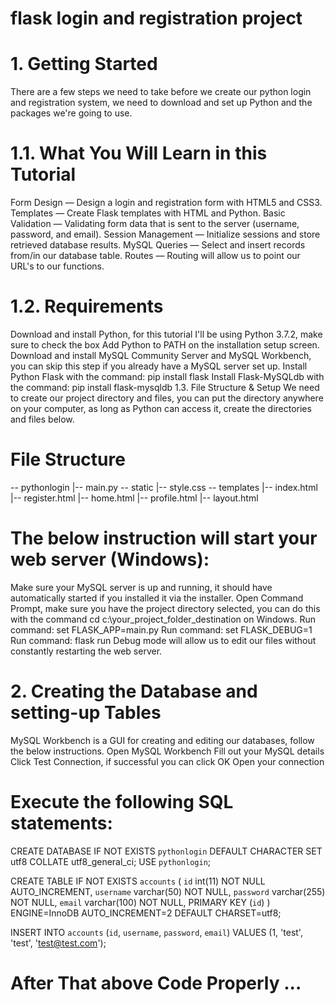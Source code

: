 # flask login and registration project 

# 1. Getting Started
There are a few steps we need to take before we create our python login and registration system, we need to download and set up Python and the packages we're going to use.

# 1.1. What You Will Learn in this Tutorial
Form Design — Design a login and registration form with HTML5 and CSS3.
Templates — Create Flask templates with HTML and Python.
Basic Validation — Validating form data that is sent to the server (username, password, and email).
Session Management — Initialize sessions and store retrieved database results.
MySQL Queries — Select and insert records from/in our database table.
Routes — Routing will allow us to point our URL's to our functions.

# 1.2. Requirements
Download and install Python, for this tutorial I'll be using Python 3.7.2, make sure to check the box Add Python to PATH on the installation setup screen.
Download and install MySQL Community Server and MySQL Workbench, you can skip this step if you already have a MySQL server set up.
Install Python Flask with the command: pip install flask
Install Flask-MySQLdb with the command: pip install flask-mysqldb
1.3. File Structure & Setup
We need to create our project directory and files, you can put the directory anywhere on your computer, as long as Python can access it, create the directories and files below.

# File Structure
\-- pythonlogin
  |-- main.py
  \-- static
    |-- style.css
  \-- templates
    |-- index.html
    |-- register.html
    |-- home.html
    |-- profile.html
    |-- layout.html
    
# The below instruction will start your web server (Windows):

Make sure your MySQL server is up and running, it should have automatically started if you installed it via the installer.
Open Command Prompt, make sure you have the project directory selected, you can do this with the command cd c:\your_project_folder_destination on Windows.
Run command: set FLASK_APP=main.py
Run command: set FLASK_DEBUG=1
Run command: flask run
Debug mode will allow us to edit our files without constantly restarting the web server.

# 2. Creating the Database and setting-up Tables

MySQL Workbench is a GUI for creating and editing our databases, follow the below instructions.
Open MySQL Workbench
Fill out your MySQL details
Click Test Connection, if successful you can click OK
Open your connection

# Execute the following SQL statements:

CREATE DATABASE IF NOT EXISTS `pythonlogin` DEFAULT CHARACTER SET utf8 COLLATE utf8_general_ci;
USE `pythonlogin`;

CREATE TABLE IF NOT EXISTS `accounts` (
	`id` int(11) NOT NULL AUTO_INCREMENT,
  	`username` varchar(50) NOT NULL,
  	`password` varchar(255) NOT NULL,
  	`email` varchar(100) NOT NULL,
    PRIMARY KEY (`id`)
) ENGINE=InnoDB AUTO_INCREMENT=2 DEFAULT CHARSET=utf8;

INSERT INTO `accounts` (`id`, `username`, `password`, `email`) VALUES (1, 'test', 'test', 'test@test.com');

# After That above Code Properly ...
